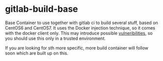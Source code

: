 # gitlab-build-base

Base Container to use together with gitlab ci to build several stuff, based on CentOS6 and CentOS7.
It uses the Docker injection technique, so it comes with the docker client only. This may introduce possible [vulneribilities](https://www.lvh.io/posts/dont-expose-the-docker-socket-not-even-to-a-container.html), so you should use this only in a trusted environment.

If you are looking for sth more specific, more build container will follow soon which are built up on this.
